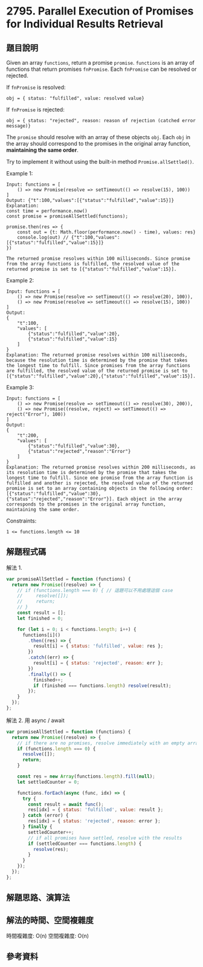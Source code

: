 # 2795. Parallel Execution of Promises for Individual Results Retrieval

## 題目說明

Given an array `functions`, return a promise `promise`. `functions` is an array of functions that return promises `fnPromise`. Each `fnPromise` can be resolved or rejected.

If `fnPromise` is resolved:

```
obj = { status: "fulfilled", value: resolved value}
```

If `fnPromise` is rejected:

```
obj = { status: "rejected", reason: reason of rejection (catched error message)}
```

The `promise` should resolve with an array of these objects `obj`. Each `obj` in the array should correspond to the promises in the original array function, **maintaining the same order**.

Try to implement it without using the built-in method `Promise.allSettled()`.

Example 1:

```
Input: functions = [
    () => new Promise(resolve => setTimeout(() => resolve(15), 100))
]
Output: {"t":100,"values":[{"status":"fulfilled","value":15}]}
Explanation:
const time = performance.now()
const promise = promiseAllSettled(functions);

promise.then(res => {
    const out = {t: Math.floor(performance.now() - time), values: res}
    console.log(out) // {"t":100,"values":[{"status":"fulfilled","value":15}]}
})

The returned promise resolves within 100 milliseconds. Since promise from the array functions is fulfilled, the resolved value of the returned promise is set to [{"status":"fulfilled","value":15}].
```

Example 2:

```
Input: functions = [
    () => new Promise(resolve => setTimeout(() => resolve(20), 100)),
    () => new Promise(resolve => setTimeout(() => resolve(15), 100))
]
Output:
{
    "t":100,
    "values": [
        {"status":"fulfilled","value":20},
        {"status":"fulfilled","value":15}
    ]
}
Explanation: The returned promise resolves within 100 milliseconds, because the resolution time is determined by the promise that takes the longest time to fulfill. Since promises from the array functions are fulfilled, the resolved value of the returned promise is set to [{"status":"fulfilled","value":20},{"status":"fulfilled","value":15}].
```

Example 3:

```
Input: functions = [
    () => new Promise(resolve => setTimeout(() => resolve(30), 200)),
    () => new Promise((resolve, reject) => setTimeout(() => reject("Error"), 100))
]
Output:
{
    "t":200,
    "values": [
        {"status":"fulfilled","value":30},
        {"status":"rejected","reason":"Error"}
    ]
}
Explanation: The returned promise resolves within 200 milliseconds, as its resolution time is determined by the promise that takes the longest time to fulfill. Since one promise from the array function is fulfilled and another is rejected, the resolved value of the returned promise is set to an array containing objects in the following order: [{"status":"fulfilled","value":30}, {"status":"rejected","reason":"Error"}]. Each object in the array corresponds to the promises in the original array function, maintaining the same order.
```

Constraints:

```
1 <= functions.length <= 10
```

## 解題程式碼

解法 1.

```javascript
var promiseAllSettled = function (functions) {
  return new Promise((resolve) => {
    // if (functions.length === 0) { // 這題可以不用處理這個 case
    //     resolve([]);
    //     return;
    // }
    const result = [];
    let finished = 0;

    for (let i = 0; i < functions.length; i++) {
      functions[i]()
        .then((res) => {
          result[i] = { status: 'fulfilled', value: res };
        })
        .catch((err) => {
          result[i] = { status: 'rejected', reason: err };
        })
        .finally(() => {
          finished++;
          if (finished === functions.length) resolve(result);
        });
    }
  });
};
```

解法 2. 用 async / await

```javascript
var promiseAllSettled = function (functions) {
  return new Promise((resolve) => {
    // if there are no promises, resolve immediately with an empty array
    if (functions.length === 0) {
      resolve([]);
      return;
    }

    const res = new Array(functions.length).fill(null);
    let settledCounter = 0;

    functions.forEach(async (func, idx) => {
      try {
        const result = await func();
        res[idx] = { status: 'fulfilled', value: result };
      } catch (error) {
        res[idx] = { status: 'rejected', reason: error };
      } finally {
        settledCounter++;
        // if all promises have settled, resolve with the results
        if (settledCounter === functions.length) {
          resolve(res);
        }
      }
    });
  });
};
```

## 解題思路、演算法

## 解法的時間、空間複雜度

時間複雜度: O(n)
空間複雜度: O(n)

## 參考資料
